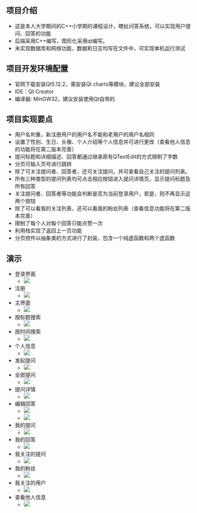 ## 项目介绍
- 这是本人大学期间的C++小学期的课程设计，瞎扯问答系统，可以实现用户提问、回答的功能
- 后端采用C++编写，图形化采用qt编写。
- 未实现数据库和网络功能，数据和日志均写在文件中，可实现单机运行测试

## 项目开发环境配置
- 官网下载安装Qt5.12.2，需安装Qt charts等模块，建议全部安装
- IDE：Qt Creator
- 编译器: MinGW32，建议安装使用Qt自带的

## 项目实现要点
- 用户名判重，新注册用户的用户名不能和老用户的用户名相同
- 设置了性别、生日、头像、个人介绍等个人信息并可进行更改（查看他人信息的功能将在第二版本完善）
- 提问标题和详细描述、回答都通过继承原有QTextEdit的方式限制了字数
- 分页可输入页号进行跳转
- 除了可关注提问者、回答者，还可关注提问，并可查看自己关注的提问列表。
- 所有三种类型的提问列表均可点击相应按钮进入提问详情页，显示提问标题及所有回答
- 关注提问者、回答者等功能会判断是否为当前登录用户，若是，则不再显示这两个按钮
- 除了可以看我的关注列表，还可以看我的粉丝列表（查看信息功能将在第二版本完善）
- 限制了每个人对每个回答只能点赞一次
- 利用栈实现了返回上一页功能
- 分页控件以抽象类的方式进行了封装，包含一个纯虚函数和两个虚函数

## 演示
- 登录界面
    - ![](doc_images/登录.png)
- 注册
    - ![](doc_images/注册.png)
- 主界面
    - ![](doc_images/初始界面.png)
- 按标题搜索
    - ![](doc_images/按标题搜索.png)
- 按时间搜索
    - ![](doc_images/按时间搜索.png)
- 个人信息
    - ![](doc_images/个人信息.png)
- 发起提问
    - ![](doc_images/提问.png)
- 全部提问
    - ![](doc_images/全部提问.png)
- 提问详情
    - ![](doc_images/提问详情.png)
- 编辑回答
    - ![](doc_images/编辑回答1.png)
    - ![](doc_images/编辑回答2.png)
- 我的提问
    - ![](doc_images/我的提问.png)
- 我的回答
    - ![](doc_images/我的回答.png)
- 我关注的提问
    - ![](doc_images/我关注的提问.png)
- 我的粉丝
    - ![](doc_images/我的粉丝.png)
- 我关注的用户
    - ![](doc_images/我关注的用户.png)
- 查看他人信息
    - ![](doc_images/查看他人信息.png)
    